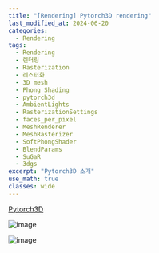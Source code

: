 ```yaml
---
title: "[Rendering] Pytorch3D rendering"
last_modified_at: 2024-06-20
categories:
  - Rendering
tags:
  - Rendering
  - 렌더링
  - Rasterization
  - 레스터화
  - 3D mesh
  - Phong Shading
  - pytorch3d
  - AmbientLights
  - RasterizationSettings
  - faces_per_pixel
  - MeshRenderer
  - MeshRasterizer
  - SoftPhongShader
  - BlendParams
  - SuGaR
  - 3dgs
excerpt: "Pytorch3D 소개"
use_math: true
classes: wide
---
```


[Pytorch3D](https://youtu.be/MOBAJb5nJRI?si=uN_ITZQe1Tn4WpVI)

![image](https://github.com/sandokim/sandokim.github.io/assets/74639652/d18471f3-ee79-4fa9-bcc4-17131f75156e)

![image](https://github.com/sandokim/sandokim.github.io/assets/74639652/4c940ad9-9431-40af-a445-c0a2991bf2f7)

